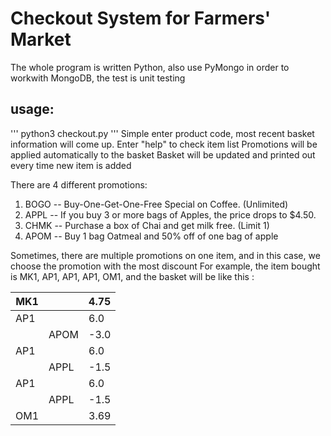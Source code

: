 # Checkout System for Farmers' Market
The whole program is written Python, also use PyMongo in order to workwith MongoDB, the test is unit testing

## usage:

'''
python3 checkout.py
'''
Simple enter product code, most recent basket information will come up.
Enter "help" to check item list
Promotions will be applied automatically to the basket
Basket will be updated and printed out every time new item is added

There are 4 different promotions:
1. BOGO -- Buy-One-Get-One-Free Special on Coffee. (Unlimited)
2. APPL -- If you buy 3 or more bags of Apples, the price drops to $4.50.
3. CHMK -- Purchase a box of Chai and get milk free. (Limit 1)
4. APOM -- Buy 1 bag Oatmeal and 50% off of one bag of apple

Sometimes, there are multiple promotions on one item, and in this case, we choose the promotion with the most discount
For example, the item bought is MK1, AP1, AP1, AP1, OM1, and the basket will be like this :

| MK1 | | 4.75 | 
| --- | --- | --- |
| AP1 | | 6.0 | 
| | APOM | -3.0 |
| AP1 | | 6.0 |
| | APPL | -1.5 |
| AP1 | | 6.0 |
| | APPL| -1.5 |
| OM1 | | 3.69 |

